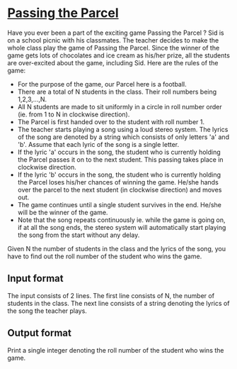 # [Passing the Parcel][link]

Have you ever been a part of the exciting game Passing the Parcel ? Sid is on a school picnic with his classmates. The teacher decides to make the whole class play the game of Passing the Parcel. Since the winner of the game gets lots of chocolates and ice cream as his/her prize, all the students are over-excited about the game, including Sid. Here are the rules of the game:

- For the purpose of the game, our Parcel here is a football.
- There are a total of N students in the class. Their roll numbers being 1,2,3,...,N.
- All N students are made to sit uniformly in a circle in roll number order (ie. from 1 to N in clockwise direction).
- The Parcel is first handed over to the student with roll number 1.
- The teacher starts playing a song using a loud stereo system. The lyrics of the song are denoted by a string which consists of only letters 'a' and 'b'. Assume that each lyric of the song is a single letter.
- If the lyric 'a' occurs in the song, the student who is currently holding the Parcel passes it on to the next student. This passing takes place in clockwise direction.
- If the lyric 'b' occurs in the song, the student who is currently holding the Parcel loses his/her chances of winning the game. He/she hands over the parcel to the next student (in clockwise direction) and moves out.
- The game continues until a single student survives in the end. He/she will be the winner of the game.
- Note that the song repeats continuously ie. while the game is going on, if at all the song ends, the stereo system will automatically start playing the song from the start without any delay.

Given N the number of students in the class and the lyrics of the song, you have to find out the roll number of the student who wins the game.

## Input format

The input consists of 2 lines. The first line consists of N, the number of students in the class. The next line consists of a string denoting the lyrics of the song the teacher plays.

## Output format

Print a single integer denoting the roll number of the student who wins the game.

[link]: https://www.hackerearth.com/practice/basic-programming/implementation/basics-of-implementation/practice-problems/algorithm/passing-the-parcel/
